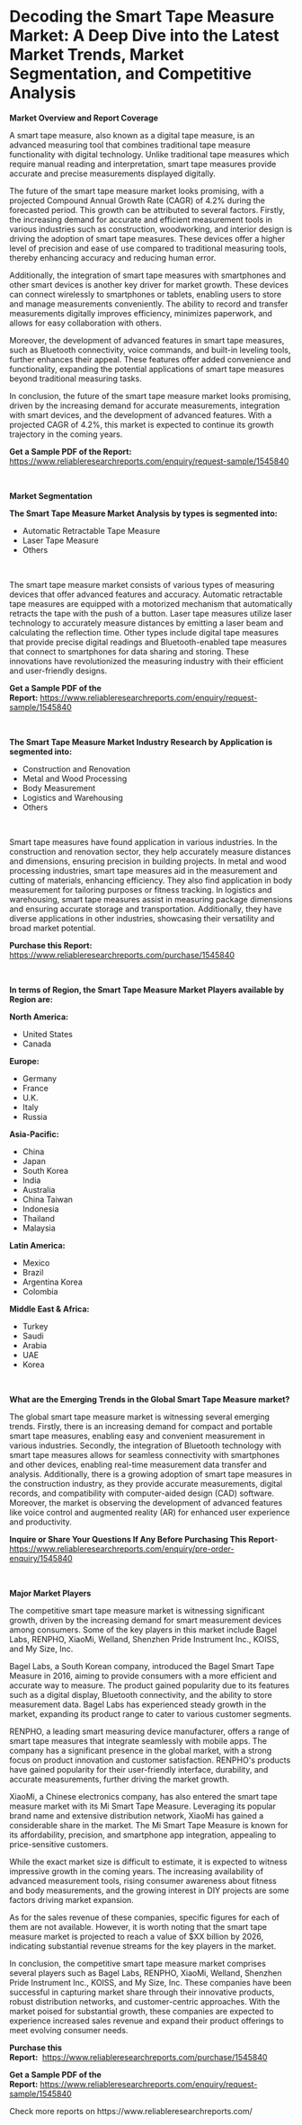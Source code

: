 <p><h1>Decoding the Smart Tape Measure Market: A Deep Dive into the Latest Market Trends, Market Segmentation, and Competitive Analysis</h1></p><p><strong>Market Overview and Report Coverage</strong></p>
<p><p>A smart tape measure, also known as a digital tape measure, is an advanced measuring tool that combines traditional tape measure functionality with digital technology. Unlike traditional tape measures which require manual reading and interpretation, smart tape measures provide accurate and precise measurements displayed digitally.</p><p>The future of the smart tape measure market looks promising, with a projected Compound Annual Growth Rate (CAGR) of 4.2% during the forecasted period. This growth can be attributed to several factors. Firstly, the increasing demand for accurate and efficient measurement tools in various industries such as construction, woodworking, and interior design is driving the adoption of smart tape measures. These devices offer a higher level of precision and ease of use compared to traditional measuring tools, thereby enhancing accuracy and reducing human error.</p><p>Additionally, the integration of smart tape measures with smartphones and other smart devices is another key driver for market growth. These devices can connect wirelessly to smartphones or tablets, enabling users to store and manage measurements conveniently. The ability to record and transfer measurements digitally improves efficiency, minimizes paperwork, and allows for easy collaboration with others.</p><p>Moreover, the development of advanced features in smart tape measures, such as Bluetooth connectivity, voice commands, and built-in leveling tools, further enhances their appeal. These features offer added convenience and functionality, expanding the potential applications of smart tape measures beyond traditional measuring tasks.</p><p>In conclusion, the future of the smart tape measure market looks promising, driven by the increasing demand for accurate measurements, integration with smart devices, and the development of advanced features. With a projected CAGR of 4.2%, this market is expected to continue its growth trajectory in the coming years.</p></p>
<p><strong>Get a Sample PDF of the Report:</strong> <a href="https://www.reliableresearchreports.com/enquiry/request-sample/1545840">https://www.reliableresearchreports.com/enquiry/request-sample/1545840</a></p>
<p>&nbsp;</p>
<p><strong>Market Segmentation</strong></p>
<p><strong>The Smart Tape Measure Market Analysis by types is segmented into:</strong></p>
<p><ul><li>Automatic Retractable Tape Measure</li><li>Laser Tape Measure</li><li>Others</li></ul></p>
<p>&nbsp;</p>
<p><p>The smart tape measure market consists of various types of measuring devices that offer advanced features and accuracy. Automatic retractable tape measures are equipped with a motorized mechanism that automatically retracts the tape with the push of a button. Laser tape measures utilize laser technology to accurately measure distances by emitting a laser beam and calculating the reflection time. Other types include digital tape measures that provide precise digital readings and Bluetooth-enabled tape measures that connect to smartphones for data sharing and storing. These innovations have revolutionized the measuring industry with their efficient and user-friendly designs.</p></p>
<p><strong>Get a Sample PDF of the Report:</strong>&nbsp;<a href="https://www.reliableresearchreports.com/enquiry/request-sample/1545840">https://www.reliableresearchreports.com/enquiry/request-sample/1545840</a></p>
<p>&nbsp;</p>
<p><strong>The Smart Tape Measure Market Industry Research by Application is segmented into:</strong></p>
<p><ul><li>Construction and Renovation</li><li>Metal and Wood Processing</li><li>Body Measurement</li><li>Logistics and Warehousing</li><li>Others</li></ul></p>
<p>&nbsp;</p>
<p><p>Smart tape measures have found application in various industries. In the construction and renovation sector, they help accurately measure distances and dimensions, ensuring precision in building projects. In metal and wood processing industries, smart tape measures aid in the measurement and cutting of materials, enhancing efficiency. They also find application in body measurement for tailoring purposes or fitness tracking. In logistics and warehousing, smart tape measures assist in measuring package dimensions and ensuring accurate storage and transportation. Additionally, they have diverse applications in other industries, showcasing their versatility and broad market potential.</p></p>
<p><strong>Purchase this Report:</strong>&nbsp; <a href="https://www.reliableresearchreports.com/purchase/1545840">https://www.reliableresearchreports.com/purchase/1545840</a></p>
<p>&nbsp;</p>
<p><strong>In terms of Region, the Smart Tape Measure Market Players available by Region are:</strong></p>
<p>
    <p> <strong> North America: </strong>
        <ul>
            <li>United States</li>
            <li>Canada</li>
        </ul>
        </p> 
    <p> <strong> Europe: </strong>
        <ul>
            <li>Germany</li>
            <li>France</li>
            <li>U.K.</li>
            <li>Italy</li>
            <li>Russia</li>
        </ul>
        </p> 
    <p> <strong> Asia-Pacific: </strong>
        <ul>
            <li>China</li>
            <li>Japan</li>
            <li>South Korea</li>
            <li>India</li>
            <li>Australia</li>
            <li>China Taiwan</li>
            <li>Indonesia</li>
            <li>Thailand</li>
            <li>Malaysia</li>
        </ul>
        </p> 
    <p> <strong> Latin America: </strong>
        <ul>
            <li>Mexico</li>
            <li>Brazil</li>
            <li>Argentina Korea</li>
            <li>Colombia</li>
        </ul>
        </p> 
    <p> <strong> Middle East & Africa: </strong>
        <ul>
            <li>Turkey</li>
            <li>Saudi</li>
            <li>Arabia</li>
            <li>UAE</li>
            <li>Korea</li>
        </ul>
    </p>
    </p>
<p>&nbsp;</p>
<p><strong>What are the Emerging Trends in the Global Smart Tape Measure market?</strong></p>
<p><p>The global smart tape measure market is witnessing several emerging trends. Firstly, there is an increasing demand for compact and portable smart tape measures, enabling easy and convenient measurement in various industries. Secondly, the integration of Bluetooth technology with smart tape measures allows for seamless connectivity with smartphones and other devices, enabling real-time measurement data transfer and analysis. Additionally, there is a growing adoption of smart tape measures in the construction industry, as they provide accurate measurements, digital records, and compatibility with computer-aided design (CAD) software. Moreover, the market is observing the development of advanced features like voice control and augmented reality (AR) for enhanced user experience and productivity.</p></p>
<p><strong>Inquire or Share Your Questions If Any Before Purchasing This Report</strong>- <a href="https://www.reliableresearchreports.com/enquiry/pre-order-enquiry/1545840">https://www.reliableresearchreports.com/enquiry/pre-order-enquiry/1545840</a></p>
<p>&nbsp;</p>
<p><strong>Major Market Players</strong></p>
<p><p>The competitive smart tape measure market is witnessing significant growth, driven by the increasing demand for smart measurement devices among consumers. Some of the key players in this market include Bagel Labs, RENPHO, XiaoMi, Welland, Shenzhen Pride Instrument Inc., KOISS, and My Size, Inc.</p><p>Bagel Labs, a South Korean company, introduced the Bagel Smart Tape Measure in 2016, aiming to provide consumers with a more efficient and accurate way to measure. The product gained popularity due to its features such as a digital display, Bluetooth connectivity, and the ability to store measurement data. Bagel Labs has experienced steady growth in the market, expanding its product range to cater to various customer segments.</p><p>RENPHO, a leading smart measuring device manufacturer, offers a range of smart tape measures that integrate seamlessly with mobile apps. The company has a significant presence in the global market, with a strong focus on product innovation and customer satisfaction. RENPHO's products have gained popularity for their user-friendly interface, durability, and accurate measurements, further driving the market growth.</p><p>XiaoMi, a Chinese electronics company, has also entered the smart tape measure market with its Mi Smart Tape Measure. Leveraging its popular brand name and extensive distribution network, XiaoMi has gained a considerable share in the market. The Mi Smart Tape Measure is known for its affordability, precision, and smartphone app integration, appealing to price-sensitive customers.</p><p>While the exact market size is difficult to estimate, it is expected to witness impressive growth in the coming years. The increasing availability of advanced measurement tools, rising consumer awareness about fitness and body measurements, and the growing interest in DIY projects are some factors driving market expansion.</p><p>As for the sales revenue of these companies, specific figures for each of them are not available. However, it is worth noting that the smart tape measure market is projected to reach a value of $XX billion by 2026, indicating substantial revenue streams for the key players in the market.</p><p>In conclusion, the competitive smart tape measure market comprises several players such as Bagel Labs, RENPHO, XiaoMi, Welland, Shenzhen Pride Instrument Inc., KOISS, and My Size, Inc. These companies have been successful in capturing market share through their innovative products, robust distribution networks, and customer-centric approaches. With the market poised for substantial growth, these companies are expected to experience increased sales revenue and expand their product offerings to meet evolving consumer needs.</p></p>
<p><strong>Purchase this Report:</strong>&nbsp;&nbsp;<a href="https://www.reliableresearchreports.com/purchase/1545840">https://www.reliableresearchreports.com/purchase/1545840</a></p>
<p></p>
<p><strong>Get a Sample PDF of the Report:</strong>&nbsp;<a href="https://www.reliableresearchreports.com/enquiry/request-sample/1545840">https://www.reliableresearchreports.com/enquiry/request-sample/1545840</a></p>
<p>Check more reports on https://www.reliableresearchreports.com/</p>